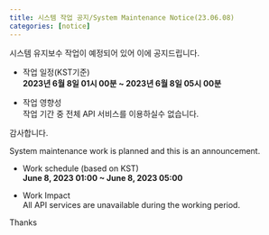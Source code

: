 ```yaml
---
title: 시스템 작업 공지/System Maintenance Notice(23.06.08)
categories: [notice]
---
```


시스템 유지보수 작업이 예정되어 있어 이에 공지드립니다.<br>

* 작업 일정(KST기준) <br>
**2023년 6월 8일 01시 00분 ~ 2023년 6월 8일 05시 00분**

* 작업 영향성 <br>
작업 기간 중 전체 API 서비스를 이용하실수 없습니다.<br>

감사합니다.

System maintenance work is planned and this is an announcement.<br>

* Work schedule (based on KST) <br>
**June 8, 2023 01:00 ~ June 8, 2023 05:00**

* Work Impact <br>
All API services are unavailable during the working period.<br>

Thanks
